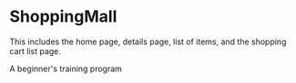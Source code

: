 # ShoppingMall

This includes the home page, details page, list of items, and the shopping cart list page.

A beginner's training program

